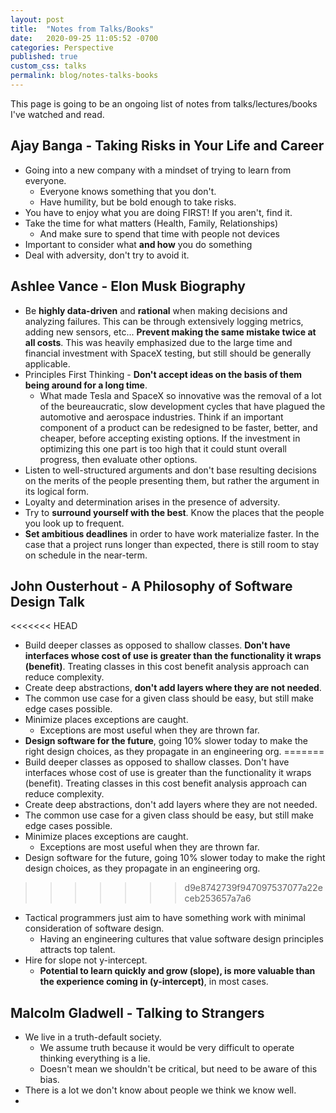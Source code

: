 ```yaml
---
layout: post
title:  "Notes from Talks/Books"
date:   2020-09-25 11:05:52 -0700
categories: Perspective
published: true
custom_css: talks
permalink: blog/notes-talks-books
---
```

This page is going to be an ongoing list of notes from talks/lectures/books I've watched and read.

## Ajay Banga - Taking Risks in Your Life and Career
- Going into a new company with a mindset of trying to learn from everyone.
    - Everyone knows something that you don't.
    - Have humility, but be bold enough to take risks.
- You have to enjoy what you are doing FIRST! If you aren't, find it.
- Take the time for what matters (Health, Family, Relationships)
    - And make sure to spend that time with people not devices
- Important to consider what **and how** you do something
- Deal with adversity, don't try to avoid it.  

## Ashlee Vance - Elon Musk Biography
- Be **highly data-driven** and **rational** when making decisions and analyzing failures. This can be through extensively logging metrics, adding new sensors, etc... **Prevent making the same mistake twice at all costs**.
This was heavily emphasized due to the large time and financial investment with SpaceX testing, but still should be generally applicable.
- Principles First Thinking - **Don't accept ideas on the basis of them being around for a long time**. 
    - What made Tesla and SpaceX so innovative was the removal of a lot of the beureaucratic, slow development cycles that have plagued the automotive and aerospace industries. Think if an important component of a product can be redesigned to be faster, better, and cheaper, before accepting existing options. If the investment in optimizing this one part is too high that it could stunt overall progress, then evaluate other options.
- Listen to well-structured arguments and don't base resulting decisions on the merits of the people presenting them, but rather the argument in its logical form.
- Loyalty and determination arises in the presence of adversity.
- Try to **surround yourself with the best**. Know the places that the people you look up to frequent.
- **Set ambitious deadlines** in order to have work materialize faster. In the case that
a project runs longer than expected, there is still room to stay on schedule in the near-term. 

## John Ousterhout - A Philosophy of Software Design Talk

<<<<<<< HEAD
- Build deeper classes as opposed to shallow classes. **Don't have interfaces whose cost of use is greater than the functionality it wraps (benefit)**. Treating classes in this cost benefit analysis approach can reduce complexity.
- Create deep abstractions, **don't add layers where they are not needed**. 
- The common use case for a given class should be easy, but still make edge cases possible.
- Minimize places exceptions are caught.
    - Exceptions are most useful when they are thrown far.
- **Design software for the future**, going 10% slower today to make the right design choices, as they propagate in an engineering org.
=======
- Build deeper classes as opposed to shallow classes. Don't have interfaces whose cost of use is greater than the functionality it wraps (benefit). Treating classes in this cost benefit analysis approach can reduce complexity.
- Create deep abstractions, don't add layers where they are not needed. 
- The common use case for a given class should be easy, but still make edge cases possible.
- Minimize places exceptions are caught.
    - Exceptions are most useful when they are thrown far.
- Design software for the future, going 10% slower today to make the right design choices, as they propagate in an engineering org.
>>>>>>> d9e8742739f947097537077a22eceb253657a7a6
- Tactical programmers just aim to have something work with minimal consideration of software design. 
    - Having an engineering cultures that value software design principles attracts top talent.
- Hire for slope not y-intercept.
    - **Potential to learn quickly and grow (slope), is more valuable than the experience coming in (y-intercept)**, in most cases.

## Malcolm Gladwell - Talking to Strangers
- We live in a truth-default society.
    - We assume truth because it would be very difficult to operate thinking everything is a lie.
    - Doesn't mean we shouldn't be critical, but need to be aware of this bias.
- There is a lot we don't know about people we think we know well.
- 